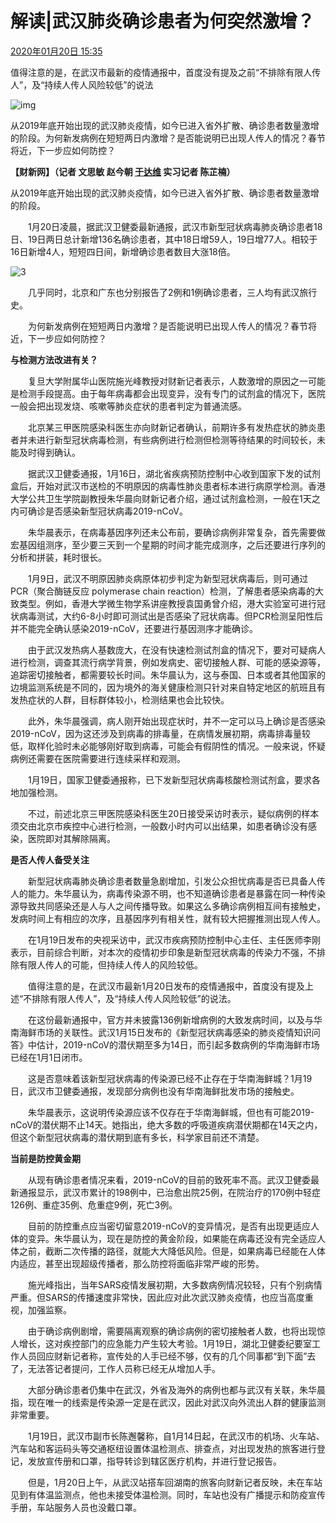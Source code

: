 # 解读|武汉肺炎确诊患者为何突然激增？ 

[2020年01月20日 15:35](http://www.caixin.com/2020-01-20/101506284.html)

值得注意的是，在武汉市最新的疫情通报中，首度没有提及之前“不排除有限人传人”，及“持续人传人风险较低”的说法

![img](http://img.caixin.com/2020-01-20/1579506060968673_480_320.jpg)

从2019年底开始出现的武汉肺炎疫情，如今已进入省外扩散、确诊患者数量激增的阶段。为何新发病例在短短两日内激增？是否能说明已出现人传人的情况？春节将近，下一步应如何防控？

**【财新网】（记者 文思敏 赵今朝 [于达维](http://reporter.caixin.com/90/于达维) 实习记者 陈芷楠）**

从2019年底开始出现的武汉肺炎疫情，如今已进入省外扩散、确诊患者数量激增的阶段。

　　1月20日凌晨，据武汉卫健委最新通报，武汉市新型冠状病毒肺炎确诊患者18日、19日两日总计新增136名确诊患者，其中18日增59人，19日增77人。相较于16日新增4人，短短四日间，新增确诊患者数目大涨18倍。

![3](http://img.caixin.com/2020-01-20/1579506348077840.jpg)

　　几乎同时，北京和广东也分别报告了2例和1例确诊患者，三人均有武汉旅行史。

　　为何新发病例在短短两日内激增？是否能说明已出现人传人的情况？春节将近，下一步应如何防控？

**与检测方法改进有关？**

　　复旦大学附属华山医院施光峰教授对财新记者表示，人数激增的原因之一可能是检测手段提高。由于每年病毒都会出现变异，没有专门的试剂盒的情况下，医院一般会把出现发烧、咳嗽等肺炎症状的患者判定为普通流感。

　　北京某三甲医院感染科医生亦向财新记者确认，前期许多有发热症状的肺炎患者并未进行新型冠状病毒检测，有些病例进行检测但检测等待结果的时间较长，未能及时得到确认。

　　据武汉卫健委通报，1月16日，湖北省疾病预防控制中心收到国家下发的试剂盒后，开始对武汉市送检的不明原因的病毒性肺炎患者标本进行病原学检测。香港大学公共卫生学院副教授朱华晨向财新记者介绍，通过试剂盒检测，一般在1天之内可确诊是否感染新型冠状病毒2019-nCoV。

　　朱华晨表示，在病毒基因序列还未公布前，要确诊病例非常复杂，首先需要做宏基因组测序，至少要三天到一个星期的时间才能完成测序，之后还要进行序列的分析和拼装，耗时很长。

　　1月9日，武汉不明原因肺炎病原体初步判定为新型冠状病毒后，则可通过PCR（聚合酶链反应 polymerase chain reaction）检测，了解患者感染病毒的大致类型。例如，香港大学微生物学系讲座教授袁国勇曾介绍，港大实验室可进行冠状病毒测试，大约6-8小时即可测试出是否感染了冠状病毒。但PCR检测呈阳性后并不能完全确认感染2019-nCoV，还要进行基因测序才能确诊。

　　由于武汉发热病人基数庞大，在没有快速检测试剂盒的情况下，要对可疑病人进行检测，调查其流行病学背景，例如发病史、密切接触人群、可能的感染源等，追踪密切接触者，都需要较长时间。朱华晨认为，这与泰国、日本或者其他国家的边境监测系统是不同的，因为境外的海关健康检测只针对来自特定地区的航班且有发热症状的人群，目标群体较小，检测结果也会比较快。

　　此外，朱华晨强调，病人刚开始出现症状时，并不一定可以马上确诊是否感染2019-nCoV，因为这还涉及到病毒的排毒量，在病情发展初期，病毒排毒量较低，取样化验时未必能够刚好取到病毒，可能会有假阴性的情况。一般来说，怀疑病例还需要在医院需要进行连续采样和观测。

　　1月19日，国家卫健委通报称，已下发新型冠状病毒核酸检测试剂盒，要求各地加强检测。

　　不过，前述北京三甲医院感染科医生20日接受采访时表示，疑似病例的样本须交由北京市疾控中心进行检测，一般数小时内可以出结果，如患者确诊没有感染，医院即对其解除隔离。

**是否人传人备受关注**

　　新型冠状病毒肺炎确诊患者数量急剧增加，引发公众担忧病毒是否已具备人传人的能力。朱华晨认为，病毒传染源不明，也不知道确诊患者是暴露在同一种传染源导致共同感染还是人与人之间传播导致。如果这么多确诊病例相互间有接触史，发病时间上有相应的次序，且基因序列有相关性，就有较大把握推测出现人传人。

　　在1月19日发布的央视采访中，武汉市疾病预防控制中心主任、主任医师李刚表示，目前综合判断，对本次的疫情初步印象是新型冠状病毒的传染力不强，不排除有限人传人的可能，但持续人传人的风险较低。

　　值得注意的是，在武汉市最新1月20日发布的疫情通报中，首度没有提及上述“不排除有限人传人”，及“持续人传人风险较低”的说法。

　　在这份最新通报中，官方并未披露136例新增病例的大致发病时间，以及与华南海鲜市场的关联性。武汉1月15日发布的《新型冠状病毒感染的肺炎疫情知识问答》中估计，2019-nCoV的潜伏期至多为14日，而引起多数病例的华南海鲜市场已经在1月1日闭市。

　　这是否意味着该新型冠状病毒的传染源已经不止存在于华南海鲜城？1月19日，武汉市卫健委通报，发现部分病例也没有华南海鲜批发市场的接触史。

　　朱华晨表示，这说明传染源应该不仅存在于华南海鲜城，但也有可能2019-nCoV的潜伏期不止14天。她指出，绝大多数的呼吸道疾病潜伏期都在14天之内，但这个新型冠状病毒的潜伏期到底有多长，科学家目前还不清楚。

**当前是防控黄金期**

　　从现有确诊患者情况来看，2019-nCoV的目前的致死率不高。武汉卫健委最新通报显示，武汉市累计的198例中，已治愈出院25例，在院治疗的170例中轻症126例、重症35例、危重症9例，死亡3例。

　　目前的防控重点应当密切留意2019-nCoV的变异情况，是否有出现更适应人体的变异。朱华晨认为，现在是防控的黄金阶段，如果能在病毒还没有完全适应人体之前，截断二次传播的路径，就能大大降低风险。但是，如果病毒已经能在人体内适应，甚至出现超级传播者，那么防控将面临非常严峻的形势。

　　施光峰指出，当年SARS疫情发展初期，大多数病例情况较轻，只有个别病情严重。但SARS的传播速度非常快，因此应对此次武汉肺炎疫情，也应当高度重视，加强监察。

　　由于确诊病例剧增，需要隔离观察的确诊病例的密切接触者人数，也将出现惊人增长，这对疾控部门的应急能力产生较大考验。1月19日，湖北卫健委纪要室工作人员回应财新记者称，宣传处的人手已经不够，仅有的几个同事都“到下面”去了，无法答记者提问，工作人员称已经无从增加人手。

　　大部分确诊患者仍集中在武汉，外省及海外的病例也都与武汉有关联，朱华晨指，现在唯一的线索是传染源一定是在武汉，因此对武汉向外流出人群的健康监测非常重要。

　　1月19日，武汉市副市长陈邂馨称，自1月14日起，在武汉市的机场、火车站、汽车站和客运码头等交通枢纽设置体温检测点、排查点，对出现发热的旅客进行登记，发放宣传册和口罩，指导转诊到辖区医疗机构，并进行登记报告。

　　但是，1月20日上午，从武汉站搭车回湖南的旅客向财新记者反映，未在车站见到有体温监测点，他也未接受体温检测。同时，车站也没有广播提示和防疫宣传手册，车站服务人员也没戴口罩。